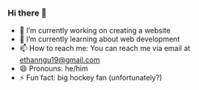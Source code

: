 ### Hi there 👋

- 🔭 I’m currently working on creating a website
- 🌱 I’m currently learning about web development
- 📫 How to reach me: You can reach me via email at ethanngu19@gmail.com
- 😄 Pronouns: he/him
- ⚡ Fun fact: big hockey fan (unfortunately?)

<!--
**ethanngu/ethanngu** is a ✨ _special_ ✨ repository because its `README.md` (this file) appears on your GitHub profile.

Here are some ideas to get you started:

- 🔭 I’m currently working on creating a website
- 🌱 I’m currently learning about web development
- 📫 How to reach me: ethanngu19@gmail.com
- 😄 Pronouns: he/him
- ⚡ Fun fact: big hockey fan 
-->
